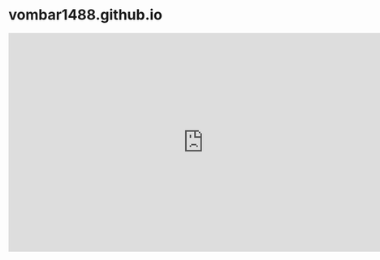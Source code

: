 # vombar1488.github.io

<iframe width="768" height="432" src="https://miro.com/app/live-embed/uXjVPB3ScUs=/?moveToViewport=2284,-316,1413,601&embedId=584224174139" frameborder="0" scrolling="no" allowfullscreen></iframe>
